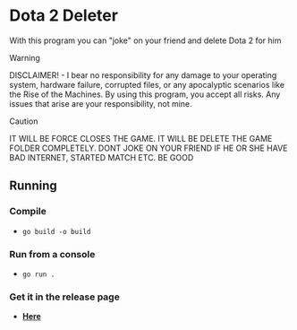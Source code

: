 # Dota 2 Deleter
With this program you can "joke" on your friend and delete Dota 2 for him

> [!WARNING]
> DISCLAIMER! - I bear no responsibility for any damage to your operating system, hardware failure, corrupted files, or any apocalyptic scenarios like the Rise of the Machines. By using this program, you accept all risks. Any issues that arise are your responsibility, not mine.

> [!CAUTION]
> IT WILL BE FORCE CLOSES THE GAME. IT WILL BE DELETE THE GAME FOLDER COMPLETELY. DONT JOKE ON YOUR FRIEND IF HE OR SHE HAVE BAD INTERNET, STARTED MATCH ETC. BE GOOD


## Running
### Compile
- <code>go build -o build</code>
### Run from a console
- <code>go run .</code>
### Get it in the release page
- [**Here**](https://github.com/Razenxc/Dota2Deleter/releases)